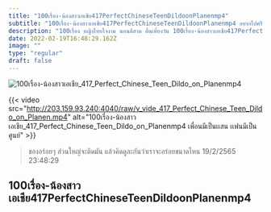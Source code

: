 ```yaml
---
title: "100เรื่อง-น้องสาวเอเชีย417PerfectChineseTeenDildoonPlanenmp4"
subtitle: "100เรื่อง-น้องสาวเอเชีย417PerfectChineseTeenDildoonPlanenmp4 อยากไปศรีธัญญา รู้สึกตัวเองน่ารักเป็นบ้า"
description: "100เรื่อง หญิงไทยใจงาม นอนตีสาม ตื่นเที่ยงวัน 100เรื่อง-น้องสาวเอเชีย417PerfectChineseTeenDildoonPlanenmp4 19/2/2565 23:48:29"
date: 2022-02-19T16:48:29.162Z
image: ""
type: "regular"
draft: false
---
```


![100เรื่อง-น้องสาวเอเชีย_417_Perfect_Chinese_Teen_Dildo_on_Planenmp4](http://203.159.93.240:4040/raw/v_vide_417_Perfect_Chinese_Teen_Dildo_on_Planen.jpg)

{{< video src="http://203.159.93.240:4040/raw/v_vide_417_Perfect_Chinese_Teen_Dildo_on_Planen.mp4" alt="100เรื่อง-น้องสาวเอเชีย_417_Perfect_Chinese_Teen_Dildo_on_Planenmp4 เพื่อนมีเป็นเเสน เเฟนมีเป็นศูนย์" >}}


> ของอร่อยๆ ส่วนใหญ่จะติดมัน แล้วคิดดูละกันว่าเราจะอร่อยขนาดไหน 19/2/2565 23:48:29

## 100เรื่อง-น้องสาวเอเชีย417PerfectChineseTeenDildoonPlanenmp4
